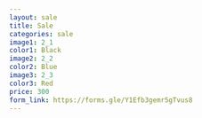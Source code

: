 ```yaml
---
layout: sale
title: Sale
categories: sale
image1: 2_1
color1: Black
image2: 2_2
color2: Blue
image3: 2_3
color3: Red
price: 300 
form_link: https://forms.gle/Y1Efb3gemr5gTvus8
---
```

